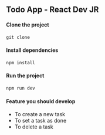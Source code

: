 ## Todo App - React Dev JR

#### Clone the project

```shell
git clone 
```

#### Install dependencies

```shell 
npm install
```

#### Run the project

```shell 
npm run dev
```

#### Feature you should develop

- To create a new task
- To set a task as done
- To delete a task